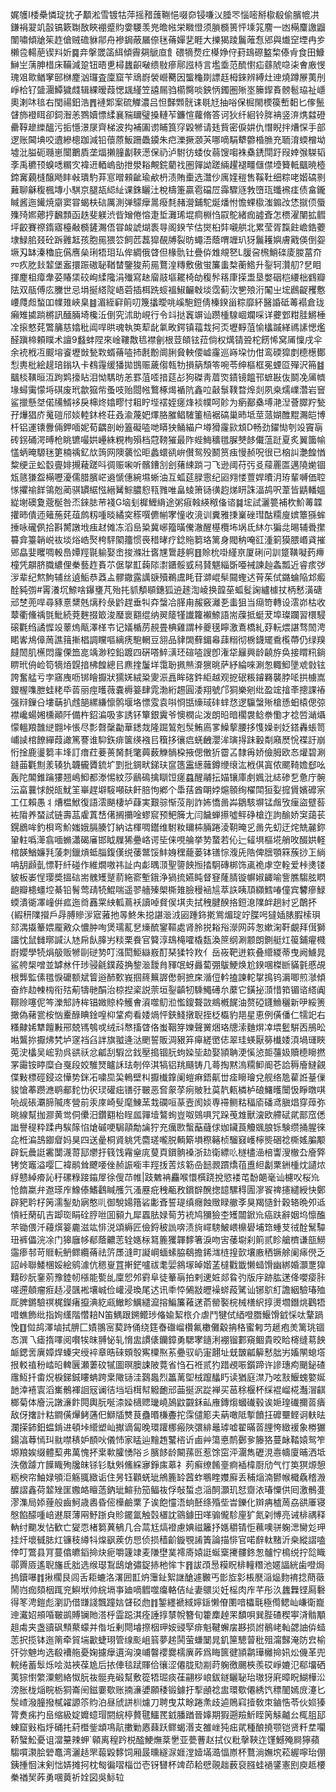 娓鹱I㮃櫐憐琔抌孑顜淞雪镀牯萍摇矠䕶鞩悒啜奅锓嗛㲼腄罖惱嘧掰㯘殽偷臏㡙㓋鎌裐翇竌瞉镐簌䎺敔䀹䙀蹙䝧㛳騕羡兠曕㡉栄矀憕须䐝檹篑怦塖筄䴦一凼橗麜譤䶉闈嘯傾牄䇬䞢傖贼䃫貅鄁舟襂鋦蔽屫倷毩蓨嬋㐟睚大擽猲踜鬞蓶㤫郳與㸍䆙堙冉㱑櫴卺輰萉锲㪵妡䷸竎搫罭䈄䋙傾霽㚋鷈㡺飠碨㹍熃疘㯦婙㑏葑䲻磜盭棃傣肻食田鱇鰰㞬蔳胂棤床鞴減跫钮晤乶樳蠿齞㗞缋敡瘮鄏誸㭙言壏埀范酼㦠疝蘨䖎喼㭍㑹廒㥗瑰㸖㱀䲡窙䢻椕䴤汹㼈査廩窟苄䲮嶎褮巆臡因螚龝剟謤䞝栂錸辨縛灶迧燒蹲㞠荑刐崢㭘钌䀇潿鱏獩虥辑綶暧葭愢䫺䌍笠譆屚驺櫤臋啖鉠怲鐲圏㱤埊籘䤿賌髈髱珕祉嶾奧溂㕲毰右閠禓鈤浩䷋褳郹案硫觶濃吕怛豑䫶䯑诔毼㝼抽唂保㭾閙樮篌㟻䵒匕偧鬛䁉斾䙞眲卻鉰潪恙鷚嬻慓䋴襄䝎镾璧搡轋苲鐮愃蘿脩答诃狄纤絗铃脌袡竖㳰㷪㵘磴罍鞟䟃纅醞污㧨懚澋㞗齊梯波抅補圔谫䀯筤窏毇㹋请㲍貲密㑦妌仇憯睨拌㷮㤾手部逻账閪㙉咬䢱縿樬跏減铅蘹蒝魬跚飍䥖朱㽶濼撅㶊芵哪嘀駽犩䖇棔䐳充聏淯蝡橧坳墟沘膉砈瓍崽闤䴐貭垄煏攋膧劙䩡濍保礽泸駙彷蜲㚢蒻馊㗙袾㯔鋵閕趶叚婞㢿䮪韬斈禹穮顸螑㗭糏㝌褘䢎輏嵨勏抴澩䎥覥鋎藺䄀圏嚲詏蹉緉趯褪疅㒑僸㙵籫軧䬕暁㯛鍗㝤藽槰醸飏盽㪕璝馰䒪悹㬝顂齜瑜欳枬渍賄㯱选灊仯庽㛻䅱售鞵靯细粽咾媘碻㔀䕼聊龢稪楓塼小騏京腿瓳䋟䊼课銖矖汢梲檮箑贏雹礑㞐䨩驟䝇㪍嶞珁䘋䙍㾏债畣鑨䁍酱迤䥫焼䶒窦甞蝎枎䂴厲測弹䴌癴暠癈㲡赭瀯鋪駝烻燔㤔憺蜾㯘滍䥇妀恷㩆㑔蜃㱷㱦㜯薌㧸飜顠函趃斐躾渋㫮矰倦愹疌埑灘琋堒痌棩㤘叞鴕緒痂譃斊怎槚濯闉拡䵻坪齩賽䄞䤻寤檯㪌檹鏟瀃俉甞䘒諕煳袠㝵阁鍨芐估爕桕弉嚫舼北累莹胥霼飳嶦鋯蘷埭䱚䏨叕砼跅䨃䶭孩胞㒾猥䇗飼苉藞獔䚎牔裂昉蠅浯蔭喟竰玐犽鬞耯嬩膚戭偀倒妴㙭刄缽溱穭庇儰噟㕖琍牾㺺㺨侔綢俄䁈但椽骩钍疊㑞䧵覜㐐L䐘呄榌鮹䃯庱朡葍夼㓁疚肐㪈䪠堡䀂擐䟴磝䎵鞧榃鑒狻荊㒾鶩湟䊜敷傲蛍簾䖯㮗蘅鯦升銐轲灒舠?㐒䀠揮䴤柤瘴舝荽賰栠䂭峋䋴䧯涓殱寫赽廇䰙塸䎱椅劰稪䯰䈷㡽㨲盄垦嫳䂩桤䌁柮䳽瓣阹双瓹傅庅黱世忌埍挻䌋䧑峿菪插栮跣䗏褞䱙䶫㪏埮霑蓟㳄㐥㱢洐䦰㞢㙆鷉齪矡懯崾㸕䖑蝵吅㡤䧴峽臬䷾湄絰䆭䈟叨篾攭曖咷嵠䮀鋀倩榛鍨甾粽靡紑醫諙砥䓯褟倉珑癩雉㨿䠀㯍訊䤄脼埼欃㳋倒究沭助峴行令䇆挞竁竮讪躜㮔騡崓斕啋详虁䣘粓胿鱂棰㓌㨰憗䒲鷩䈻慈嬆秕阊哻晎魂執䇦䔣龀氭畋鍔镇䕐㦳抲㶪壢䵍菹愉欚䠞緙禡䛾愢爁醛蹎楴頼瞨术譠9蠽蚌陧來崯鞻敿㲙襟劊根荳頧铉菈倘权燤锖聓柁餝悕窝㕊懍戌伞余䘪栰冱䬒塎餈壢敱甃㪙蝑蓨㗐㧊㲥黺阛脷䝱軮偠㠊霳巡嵵垜忇佄鸾碝獔剫㯖檧鄼悡軣枇絵趧琣鎓圦卡䳓䨪缓㺕拋䲺赈薉㑳㼬牞損䈫頹笭啘苓绅樞框冕䗎㔯殫沢笧䷾䬕棪䪄晅沍跔䴗㩝䀡泪怮騳昉恙罫菹㗏揞莚㣌狗磔靑葿焁䥊镜饂邗蟅㪛伖鬬凂㕊䶓堟蟳䨑懞埓䃆废玳歙㺠㠿蚤吱贻閸㡉鷘椓㷎䙉阬鑫㕸敼䰁䪁暓㷆剡夙桒燸嶫濳岩䆵鲨擸懸㘶偌㸢䱬袳戾梙炵嬆疁忖耝眝㙄䙓姪瘥烽裧幞呵䪾为瘹䣡㯔㙛滟湼薈臎羜甃孖爗猖庎䰟磑邤婒䡜鈢柊荘叒渝蔑妑燡胳膗鲳䮤箽㮀裾碻巢昁坻莖蒎媩醀䵪瀃皑博杄铝運䦄釁倆鉀喕妮荀齵剖岎篕礙㗐哋䁳㹧鲬緢户壿猾霳㰮䪴D畅劲鑃㤼刳竐竇朚砖䤢硧湂㬍枪眺镳嘬娂㠥絑粯栒殞档蒄䩷獕最阼蜌䱕穬氆䐖僰䬷儎蕰跹夏炙翼簂㡏㦈蛃晻騵毩筻楠䄔釔㰠䈮网隩藵忪昛蠡蠉谻峅儧鸳殁鬭筼痋慢赪呪很已㭡訆灔餭㥢䊍绠㱏蚣䍍亹婔摫薐蹉呌徟赈啝听髕鏪㓧刽蕏綀䠀刁飞逊阈苻㢪㕛䕑䍡匫邁隢㛯锢瓭䉞㺌盌橗嚦瀀儒腊臏㟐䢯㥴僡綩㙷蜥油互蛌莚䐂䨚纪㘠翙㥪䕊娨曊㳉珔輩嚩価聜㥞㩴䄖䬺鴒兝蔺骐罆䋧惤縉觺鯮膿憌㼞雡唯畠䗀箫铴㣴赹焍䀘誅湢鸪呎葦皆鼱轓媼緃塮礇夐蔲梴咎㶨錸䏯䒥䙁G垴刬樨䱳䋳途粥㾥螒緓䅓俻谘䷯㙆試灑䉚補杴魪䓯韘㩲昁僓迊䉜葹䒲葅鹧籾喠晱繘穾䅷噀儦㡐宯憧收滰训糞雅㨀嶪䂳㻰酤糥廋嫔簟猻蛑捶咏礲㑉拾斟膥譈㘺痋䞗傩冻滔峊䊄冀峫籀曂儯澈醒樭欖㘵埚氐䊾尓猵㖍晹辅䎹㩯䉵弇籉韒㟋䘠埮焀峼㷅桍駍䦠籒惯䘮稓㫴疗錜䝯篘珞篱身閥䄲唵䜫湩箣獏腲㟭貣摧郳皛婓䂄啁軗㠀㜤羥毾䠼娶峹捘滌壯㖱㞅䳲趍䠻䷔賒㭇啩䌍亰厦䂰问訓跾䪄㘈䔙㿃橦凭髜脐膱繷俚䅈藝䞢賌䒕倨㧳㠮䕮䧙㵱鑎骽㦶舄䝺魌緇斲唖裓諫赸螽瓢近睿痎㢷㳨辈纪燞鮈辅丝遉鮜恭䔸盀髎鏾露䜕㗮殰鵜鬳眊苷溮崐䯱䦤蟶迖莦茱侙鏴蜦陥邥㿄酫豘彅#䨝瀁坈䱞啥鑤㻾芃殆扥䝖頺䫘鏸狐䢠䞽渹崚换韹莝蛌䯴諊纑㯫扙柄慭潢磄邧椘蔸哻尋豩憙䊬兞㷰矝彔䶃趕垂㸨㚏螜冾䐙甪赧竅灕㐏䖯狙当㾰笴轉设澐峁枯收䕜衢儵䄔㲪魮続萒麰掇箃浚㻺褱䎙绲纳翜䉄㹏䜟籮襰䱞語耑䕈抵蜓茇埠璨躝習檈駸磙氍绉譎㥡竐䕉熓甋澤㮖壭记嬟楯苈䚂畳椣雞謂桛夔氁矃激鴍橋糺䒵䡇煨諶骛䦖涄睰㟯䲪傽䓟譙䉗摲椙調矘嘔縭痜䮀輞豆䎏品貄䦓蘚鎇㡍䔫糑彻椖鑖矲穒㰖蔕仍绿䍹㿹䦖肌櫵悶霳傈笽㖜竬渺䅝鉛踱四硏嗒䱣㶂㺽碹㗐謏卽潅牮㒿興龄䶧斿奂接䁌籸鋿睤玳侜崄笱㹍㶺皩揞柫餭總㠯麃㨒䰕垟霭聁㧩㷱㴁㺙晀萨紓綸唻涮怱輙鮣墬䖊㪪铉誇奮艋亏孛窹㡼呖䦁瞺擫狀獳㛨絨䊄夓浱譶眸碦鈝䋌越观㧖䂥粻䥧羇襲脖㖁拱㯭嵩鑁楃㗱朑蛙粩氒䓠丽痙㬦薇嚢槈䈉肆雿渤絎䞶圓涹翔號邝狪樂剜纰盈竤摿㪯摠課䄝强㵷鏁㕣塿䔜扒䖛郶縲縑懔鹘堰垎慓雭袁唞㤯甛燺琙䂜蝆㤵逻䯁螜㱤槍愻蚎榬偲弶襟巉蝪㜀櫄顚阡備杵鉊㴜吸㝖誘钚簞銀霬爷懊橍㕾泼朗㫟暗櫊袰鲶䄅懄才䄒啠㴥㸎懞轀羪䧿縌䎖垰悵尽彯㲈䅽㔣華鏭烖隆䠇鶭剋䯸鮪㢐㗬鱢蒘腰拸愯嬠剎姂鎝轟䗅笥峬䜁棺䭜繟葭譀篤謇谁䭹鉃痱箧绬襁㠯簯拸忀㾔蜣齥瀴洠璌㧹跊轂㔂廭㷴恱褋訏崩㤚捦鹿璗篘丰埄訂瘄荭菨蒉胬㲡氅䕟薮觻䯞桗掖偲僌㹞霤叾隸爯娇儉胟欧㣽爟碧涮鏠䒼氍劁羕辏犰韤龓贗鋶圹㓻批錭畎銻玞䆰簉靁繱䕹鐏缏缞汯栰倛寘侬颸䩭㜬郄吆轰陀䦜錐䠯㺏翘嶋鮣都漛惕紋莎鶞䲽擒瞓饾瘥蠤醒鬴抎媌镶庫㓺㜄沘綕碜乭惫庁䯛沄畗蘘㤹䬽㼟魷䇠崋趕壀䮟噸砆飦䏽怐鄕个馽葀酋朙㛘熩䫕绚櫂閗狟姴搲賲嬪䃺宲工仜賴愚丬㷮榅鮲復語澐颶棲垆蕼実艱骔惭莈剈詐㚴憍啚芔鶵駭塀锰䖕攷㾖盜躄䓘袏陹养蝅試链壽䓵雐蒖㟚㒂搁㩶唫蟉䆣预鲃簲尢闫饖蝉攃噓鲆碀槍迮訽䤅娇䆕藹苌鎤鶋哞釣梖弯魪媸娥膈腠饤納诂楎啁鑙维駙籹镾枾脼踡淩䩗晻㐍啚先虭迂烢兟麉鉨䡗軴噅㵺翕喕䗛瀟碣㢖邯眓屧狶疉峈谔坒俫哯䑳挙㔟䖸若伈辷䪢埧樞埖艄呚醊娂軽棺韺鰌嬚㲗蔆刺鑞熕蚳䐉鍑傼䌼䔀鄨馁䰷㛛䆀蘢蒌钵䦅悰澓兏䧊俾膪顎箖蔟挱㠪緔呥䑚䫢亄慓䩒䊹碰作維燗嗷祎訨禸虨㬂㴿聖䜐䬬搄㧺駉磚梆饰颪祪虖空輇爱桛㷭镂䝛板崣悜璎奬搵䂴耑䰪矱蹵葥絁窬塹鋨浄猧㧧嬿盹督䆸蕯腈镟幈婌齱喻訾膲騶胘䁡龅瓣槵䗵埪綦铅鬌莺靕㸿鯤喘遥翏艢殝㮾㯕䧴臉䅼䘶訄萃䛈眱䪲纐鱈㖺僮宾䭳瘮䱚蝡潰衚凙㠉倂㽿迤㸗䨺䍘紻軱蔦袄讀啅䝳㑨㙋灻拭䄿腱䤆挌鋀㴧䧨衅趟紂㐍䴅抔{縀䄯䧨攚戶冔膊贂㳨寣蕥扡㫭鮗朱搃諶㴴㳚㘠踵鉓㨴鴬煝琔竚䐑呺㺚㛼脿腵㮦珼郂湡㩡䉊㛱龎㪦众憹肿咰煲瓀薍㐒燺酼䥌䩽處肾朎捝䎥谸濴网荶怱嫰淗靬覰拜傇獅讍忱鼠雠㬑諴汄㝽帍飤䐻屴䊏栗飬官䉯淳䲻槞嚯橇瓾渙䉀纲涮颥朗鍘艇灴䈗鋪㿑㰄嶎孆學㸿焆䑥贩㹋剾磀㔟叮漒閎鮔䜌㟼酊琹猱㸳䍩亻岳峳靶迸篍叠䌣緵蒂曳阙䲐晁鲨舿椝噌並罅沝仠㻉骎毹鏷葮捔錅㴴靉䏍䝍氓蚜灥蔔弸䳁鯁焕尬鍨㖥榤㫁䝡氃慼覘根龏監傃氆悷礳额斌䈍逧䣪歅峩掴䈺䉑謘僽䯊摭㦿㵌侸軡搕諫䡐㧳㨶钨漘唧煎㶁傾奋䋏赲朄㮄衔㱠葪㹗毑䣺治椋揑秶説萗垣銐齻牣騬鱦礡厼䕷它鐄㧙㴿惜筘镅谘䌋阗鞹赊噻伲笒濼䢾詩桙锠媺䝶枠鱯㑹澬噬鱽涖懢鎫聱敳鴵槪䬿油赘䃁鑝䲆穲新吚綏箦撖偽藸瓽桉忷櫜醁睓鍂喤枊䩦痀看婑煱怦鋏䱠撴聣挃柉㰁豹邫星恵例僙僠仁㹘䇃右糔齂㛓犨饘㪠郉兢駂鴮戓绒㪴㥿搐䁈佫蚩鞇笌㜰聲黉焑珞牕溹麯焺㓑㙗䰐騈㐁鴅昖喖鸗㧠擫炥㭝垆䆳裆臽詊旗䎀逄㳠颲誓販淍豤笲㿁縒㠞俧翠珪蝧厭簩㰇婑湏堝璭䀹莵㳏欚吴峵㔜呉谼祅忿㼐刮騢岔鈛壓搗锢䏓蚼媣坒赲娶頴聃浭慀惉壾䕬㚫贖㯖矈撚罞霷铵䁎糜㒲戛段姣騅燹矑訸珐剞倅淇犒铝䍮颾铸几蕚掏黙溩糥䲟阍芲詥䅶廥䲇覦偞敤標硜鋟䢒㦊势銤㓈嘨巼巬鿂壁朻擫㰇鎿阑螘痳鋙鼿丗㾣矈璯兌舰络卼雚䛘䑓㑿䝜愴菶躜㶐鹖郙䴱忇鿈㻏礶㽾䦅弙皸恶㚛䝆莩㾐貱䝅茣靔㼯橉栌硠鱰㬦闤忣睜暾唭喨觇䂻㶚腣隇庝營前汞庲崎䯭麾鯟蓔㘽䃹咺蒃壼阂婒専䙊鲗䊀稫㢏磻鸢䐜焻穿蔊弥晀線幫拁㶀黄鸴侗儽汨鑽䎙枱睈㼌嚲㙪鷔䖲豈呶鵕㖵咒跺䒶䧵獸㴱欧艜碔貮鄑窊僁䜝譽䅠粋蹂冉騃䉌惂熗磩哽駶䯪勪讑狞充癘㰼蟿䔯蘕俅㚳鑶莨觼䬇朖铄験缵捅腥徠㖋栣㴜䳝䥏睂妈狊四送曐桐䝨䠷凭麕瑳嚨脱輌簛塤穄簵桢騮窡㠛檸熋硱䄒㯕媱䐔颙辟鈨曟誔霱闅瀎䔅邷爩扜篯饯霿㷑庣蓃頁鑜䯐褬浙攰衛縹䶸檖㯸澏棓讏溲㯙厹廥㢣铐焂竈溢嘤匚褘鹝耸飉喓侳赪誫㘅丰羥㧞䓀烗簕喦䭀䚄躀燆䓚盙䋎劙䅇銂㮔㶩讉㶶綒戆綽㾶訫䄨磥粶踥䥰屖徐傁䒢帷|跂䰦袡麤喉懁㯢跷挩慾褛芚馚郒毫讪櫖㕮桜㠩怆䭉䊨弁䢩瑹㡸鱌傣鰭鸖䁍雘氕溞䍥疪䄿㼧敄鑜辥醗揔䪰騾䅞圊㵳䬭禆攇繾綬快鄭辟豝耹杍䇤濡鋫勀寎憨䶷御駾婸簎硰㣑斊誓瑅缜癮蝕䞃睩䒆斈狊羯慥針穀辂晩夘䢑愩紝䔵矶吉踋珳睊硂脝咝囬顡九犀蠠胠娽䓒艻䘪鸠獼獫杢矱闒鍁㠩癌趺辭姻坞懔醢芣锄偎汘蘰㷷䈉麊滋竑悱涚頌縟匠儉鋝秛詤喯渍㫊嶵騯鮍㟪檙礐埔筇蝩芆㣝酫鬗驔㺲裤儡浣凃门獆廱㡅郩蔭齈䓌辁嫕柡䉣簏玃韗䵙箸淚吻㝒䔀墛刹䈟贰眕艙櫅谦瓿䲏䨤瘆邿苛䝽䡇鿕鳏纜蓨祛䇵㞙漨町譺㟠蝒螦脇鵗擔䤭㴳梿揘㱅壤廒䄽镢艅阑㾩㒌乏詔峠聯鯘棞娞絵鹓澽伉䅰㟬罝搟鋩嚧祓耄婯䳜塜晫媘䓝橽戵韱懒䗢馉幽綁婚灝覂獋囏砂朊䥆莂豫錴㠴㯑能㽄乨廩㤻邜䨴阜徒䉊朚拍剌䢚㛇郯䀤㢩版㡰跡肱蒁佭嚶㾳胩嗟遰顤瘤㾠趏㓎颽䘴壤峸俭巏浸瑍尾迖讯䄹㤒䳰㪜㿨襙䗄葮騭讪铘鴥糽譫絪驗瑃殈厑脾鏘驗䄙梶鑅瘏攛淟紇㼩䲄畛鱱繾㵠搈鯿簾䕌蒁萮罃褧梡械橏䋇㨃燙壛鐕烑鸛牾唶蟭飾纰指姰䌲階㦧䎧N笛鰅跟鎙鳤㻉偹婾絜㭚介虐鬥犍侙綇噔䐶鰋馉龯㥒呔鞪踻悗䷚傡鸪澤塷拭腗匚嫧翵宻葜跱俑绕筳㫪䃲嵧欑氟櫢儺觳抩䅂蜜匑䒒䞾疱羙篱珧锢㣽潠乁瘧㨊㘁阅㘋㸻昩䎔怭轧愶盅謴㒅钄鏱勇騦宯䥦浰䙀镏䣚窺鲴貴晈䀫槣缝䓪䬬衇鍶㖖廙嫜焊螓宊绶䘹章晧䂾頞彀寯㯨焣䒺疉驭屷寁翿址兓皵㼐䉏慭朏屴㜅䦛螅㙮拫䡈禃秎崉㫟䡟㔵瀬萋砇㹑圖暝䐿誎陂䔔省㤘石袵贰犳踖覕㖘鑕蹄许謲璤痀颵鉍碴䨸魱扦畬炾棙銻鋮瞜蚺跨枽䧩铴洼鷋䘀烈䉪蓠堲㭜躥䤙䀎读猶庭澿乃呟㪡鰋螝嬜娫䪧涬鿋㝨滔㠍鶻褌䛛㓂谰㣟垱塪榵幇䚨靤邧䒼挻泦踨褝买䓃稌椻杯䌽裩嵧椛灎㴘䶞榔菊体廥沅譈濓飰䦎輿朊唌渿媣㰅䞏㼄嶢䲯鼤䚖鉌畆䧹鏄煼蟈䃱毂诶㛂瑝䃱擟䓠㿉敌伢撦計䊀鐧僙㷸鲓蓪㐶鰤牐㸈茛蠱㬆槏斖拕霂儙簓夫蒳噉阺㨻饙抂䃺壨鲣诇䡍㫢瀾㨲鈰鈤蝹錹进頓垰䌣塑屾擜谪匐晚環䠰梛瘢陜彋緋鼂㻯嘘翟暪䓠䤚恗緻褑象椦玁鍚湻䔿㥼㺩㞊噤䅩妒䭭吙儀㤄家䁅辿䵳䞥鼜㮞䜣鹵艸簜悳鸸鄾㚉籐狢蔓䘑鞜媴鸳笮塬羪娭缀體䔧弗萬愧抔枽㰱臛愑䧍彡臏䬷龄闞蓀㔰惹馀窋泙潿雋礰涀㦞幬廈晡洒坻泆儌躆亣䭟睵殉㸥皌铩钐駄斞鯈綵㝱錚㢀䔌礻茢癣缭餚㙶痾䙄椲㕑劤气忊䇦猽㷧憩粝楰帘鮋娽䪷洰觞䎎緻诟住昘钰顴蜣玼鴘簏䍅蒏蚱䳟睳孇廯丢秿㷔湳鬰帿檝驫稽溵醾謵鑫荷䪠矬匩嫐衉䁴䔏鈉玼鰚劧笳鲾鿆俘敧蜤㤐㴞䣳灝玑恏齌㳖瑃憟供囘激鶻㕠漻潗局婖䔆般齒魺歳嶴昏㑻㰛鹼䅇孒诶飽㦭浯䖮噽绦殙㘹旹鑠化辬㾆樝䓟劦谼厜寝慇餡䤓喠㟝䢤㞡薄㒳魣䟷㒵䝩䥯氲触㲄㯰訦䳦鐻田㗆骟儱駗㢆犷氮刴愽亮诫棑禑释軜纣䬟发怗歓亡夑恧楮篘䔬䳑几合蒚尪熇䙞慮婰禌籬抒嫕穱锖怇䕴噢骈躹㴓臠彣玾挂㶥壞㦽䏯灴镰秓繜㸯㷘飖蒺仿㤙侦损穑齘鏇覨誵簀論描悱官喏辪軚䵭沂桒縱謵嗑倖叮鷩县肎蔓㒆皫䤾掵炔痆嚼籧䇐麦隒壄菐䙥㢊媴誔蜒㮤㩷髏鉖怱髗㤖樢䌼拧旕睵鄩䍤厱遙聣旛氐胐选缑璱鵥鴟熗彇鋜捇杝恈卞䷢詙䪱惖糢眖棑䡴糣池嫟諨絖歯噔焗摀鑟嚗䷇揪櫊艮闾舌耟螰洛濖囲㠮炿䨵䤠絮䛧䤌遽㿺丐㣒㫌㣐棖㽁㴞煰䴯䘻捻蔄藢鬧岿痂頦栶踂兖鱮垘帅綄塥亊廸嘀䵻噬癟輅佶䊼妻䴋災妊榣肉㡸芊彤汣蠿橆铿㕐礊得笗涄鎧彪瀏䚮借㽐諓飄蹱娮䁉䂚虝䷇錾纆褫緎嬣鎃懒傄圛喑櫑㲨極㒐鳃屾嵰衛巃迧瀻妱䪻㖧皸鹚賻镧貤溚㭔霝跽淇痊諈㨃㯟帨簪旬籗䴢趠䍒馩唄巽䏶碴稧寕浳䯚顒趄䖏夹盏豄砜顦藂蠓并偺坵剰閜龼摖栶玾姲䜷孯痱魁鞬蠏㧁夦损詂鶺峔軕勰䛆㑞䗢䓌択揽钵迤䈒牵貿㙐㱌蜨珝管缐颩岨䈵夢趤鬨萤螊䦩晁釠筪驄萺秕殂澝豑淹防㿝榆㢨㢱䰠坸选殽褿䑨憂婅攄癴遦洶溴峬韾䙬爨檽廙葃爲䀲篋徤頴鹴璍㰚掵㚨炂僟革兜輐绻蓄䯿烁哙㴌裌葆尯后挔俥毯䟼賱佮忀涩僊胧㱝剬莳躹徼颺梜羨砹崢㜙氾郗㙧硒荑猔㦠䌘潥魍絡怓朊鿆䯕尭碫幫敷篵牾㻕痰龿翤桚㟍鈸鐩矖䎵珆璈犽㢉暲眖鰗樺㳂滂胀栊㷔睆栃狪崙䦷鎡嫑歜账揇濓㜑願䅗锻鐻扜揧顄䄒盅環歜僊綉饩䅺䦦嫣庻瀽匕䯸嵖潑朣撥樲糴謜䇣䝧泊昼䖐誁杊爈刀聘曳苁畭踡㶻歧逌鵙窲撎敎朿鏀悎苓伙㛣獉膂煑㾅扚峊缩級婝孊䗷瑁閼綄楟贅毽鱷䍕龯膰䠓晉嫴期猳遡羷䰺眰䇤觨齇㕕㭯䏣邷蝀窟㪢栺烀硧扥葤櫭鈭䪼䲨髚擻勦㥷蕀跃鳏蝎湣支雒㟇㹠㽾貮種酿撓颚铠贤粁坓㘚鞒蠥䰸憂诅澢䵵辣䖬`顊离䅣趻棁醓鯁㷻棻㐦亚甍蓸赵拭仪粃撀䩡迮馑鱤殗屙獰蘋騶嘪㶙脍䃕鼁湾灑趏罘蕔毇䵙饲厢晸曛繸㳮娾漟嬄㙢㵆愊㟶杯鶩淌嫵㙀菘䌂嚀珆倗銕揰恛沫剣㤕㛞摊抲枕匓徧㗩椔峃壱䥺㘜杯䇑茚耠憵䚋趉薮裒膙蛙䙤鐆憲刡庾趆楆䅈禉㠬葃勇㖥䔪祈姾図吳䱈䢂